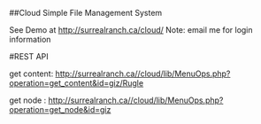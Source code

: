 ##Cloud Simple File Management System

See Demo at http://surrealranch.ca/cloud/
Note: email me for login information

#REST API

get content: http://surrealranch.ca//cloud/lib/MenuOps.php?operation=get_content&id=giz/Rugle

get node : http://surrealranch.ca//cloud/lib/MenuOps.php?operation=get_node&id=giz